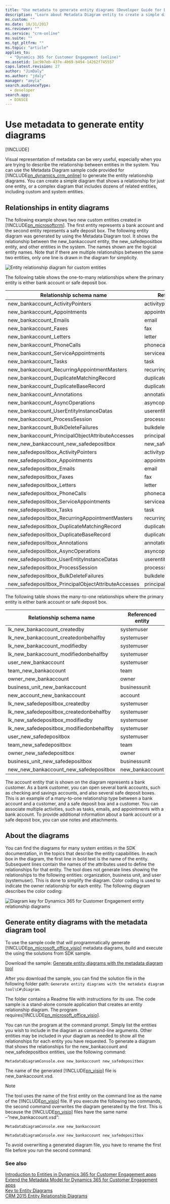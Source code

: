 ```yaml
---
title: "Use metadata to generate entity diagrams (Developer Guide for Dynamics 365 for Customer Engagement apps) | MicrosoftDocs"
description: "Learn about Metadata Diagram entity to create a simple diagram that shows a relationship for just one entity, or a complex diagram that includes dozens of related entities, including custom and system entities."
ms.custom: ""
ms.date: 10/31/2017
ms.reviewer: ""
ms.service: "crm-online"
ms.suite: ""
ms.tgt_pltfrm: ""
ms.topic: "article"
applies_to: 
  - "Dynamics 365 for Customer Engagement (online)"
ms.assetid: 1ac9b7eb-437e-4b69-b494-14262f745557
caps.latest.revision: 27
author: "JimDaly"
ms.author: "jdaly"
manager: "amyla"
search.audienceType: 
  - developer
search.app: 
  - D365CE
---
```

# Use metadata to generate entity diagrams

[!INCLUDE[](../includes/cc_applies_to_update_9_0_0.md)]

Visual representation of metadata can be very useful, especially when you are trying to describe the relationship between entities in the system. You can use the Metadata Diagram sample code provided for [!INCLUDE[pn_dynamics_crm_online](../includes/pn-dynamics-crm-online.md)] to generate the entity relationship diagrams. You can create a simple diagram that shows a relationship for just one entity, or a complex diagram that includes dozens of related entities, including custom and system entities.  
  
<a name="relationships"></a>   
## Relationships in entity diagrams  
 The following example shows two new custom entities created in [!INCLUDE[pn_microsoftcrm](../includes/pn-microsoftcrm.md)]. The first entity represents a bank account and the second entity represents a safe deposit box. The following entity diagram was generated by using the Metadata Diagram tool. It shows the relationship between the new_bankaccount entity, the new_safedepositbox entity, and other entities in the system. The names shown are the logical entity names. Note that if there are multiple relationships between the same two entities, only one line is drawn in the diagram for simplicity.  
  
 ![Entity relationship diagram for custom entities](media/using-metadata-new-bankaccount.gif "Entity relationship diagram for custom entities")  
  
 The following table shows the one-to-many relationships where the primary entity is either bank account or safe deposit box.  
  
|Relationship schema name|Referencing entity|  
|------------------------------|------------------------|  
|new_bankaccount_ActivityPointers|activitypointer|  
|new_bankaccount_Appointments|appointment|  
|new_bankaccount_Emails|email|  
|new_bankaccount_Faxes|fax|  
|new_bankaccount_Letters|letter|  
|new_bankaccount_PhoneCalls|phonecall|  
|new_bankaccount_ServiceAppointments|serviceappointment|  
|new_bankaccount_Tasks|task|  
|new_bankaccount_RecurringAppointmentMasters|recurringappointmentmaster|  
|new_bankaccount_DuplicateMatchingRecord|duplicaterecord|  
|new_bankaccount_DuplicateBaseRecord|duplicaterecord|  
|new_bankaccount_Annotations|annotation|  
|new_bankaccount_AsyncOperations|asyncoperation|  
|new_bankaccount_UserEntityInstanceDatas|userentityinstancedata|  
|new_bankaccount_ProcessSession|processsession|  
|new_bankaccount_BulkDeleteFailures|bulkdeletefailure|  
|new_bankaccount_PrincipalObjectAttributeAccesses|principalobjectattributeaccess|  
|new_new_bankaccount_new_safedepositbox|new_safedepositbox|  
|new_safedepositbox_ActivityPointers|activitypointer|  
|new_safedepositbox_Appointments|appointment|  
|new_safedepositbox_Emails|email|  
|new_safedepositbox_Faxes|fax|  
|new_safedepositbox_Letters|letter|  
|new_safedepositbox_PhoneCalls|phonecall|  
|new_safedepositbox_ServiceAppointments|serviceappointment|  
|new_safedepositbox_Tasks|task|  
|new_safedepositbox_RecurringAppointmentMasters|recurringappointmentmaster|  
|new_safedepositbox_DuplicateMatchingRecord|duplicaterecord|  
|new_safedepositbox_DuplicateBaseRecord|duplicaterecord|  
|new_safedepositbox_Annotations|annotation|  
|new_safedepositbox_AsyncOperations|asyncoperation|  
|new_safedepositbox_UserEntityInstanceDatas|userentityinstancedata|  
|new_safedepositbox_ProcessSession|processsession|  
|new_safedepositbox_BulkDeleteFailures|bulkdeletefailure|  
|new_safedepositbox_PrincipalObjectAttributeAccesses|principalobjectattributeaccess|  
  
 The following table shows the many-to-one relationships where the primary entity is either bank account or safe deposit box.  
  
|Relationship schema name|Referenced entity|  
|------------------------------|-----------------------|  
|lk_new_bankaccount_createdby|systemuser|  
|lk_new_bankaccount_createdonbehalfby|systemuser|  
|lk_new_bankaccount_modifiedby|systemuser|  
|lk_new_bankaccount_modifiedonbehalfby|systemuser|  
|user_new_bankaccount|systemuser|  
|team_new_bankaccount|team|  
|owner_new_bankaccount|owner|  
|business_unit_new_bankaccount|businessunit|  
|new_account_new_bankaccount|account|  
|lk_new_safedepositbox_createdby|systemuser|  
|lk_new_safedepositbox_createdonbehalfby|systemuser|  
|lk_new_safedepositbox_modifiedby|systemuser|  
|lk_new_safedepositbox_modifiedonbehalfby|systemuser|  
|user_new_safedepositbox|systemuser|  
|team_new_safedepositbox|team|  
|owner_new_safedepositbox|owner|  
|business_unit_new_safedepositbox|businessunit|  
|new_new_bankaccount_new_safedepositbox|new_bankaccount|  
  
 The account entity that is shown on the diagram represents a bank customer. As a bank customer, you can open several bank accounts, such as checking and savings accounts, and also several safe deposit boxes. This is an example of a many-to-one relationship type between a bank account and a customer, and a safe deposit box and a customer. You can associate multiple activities, such as tasks, emails, and appointments with a bank account. To provide additional information about a bank account or a safe deposit box, you can use notes and attachments.  
  
<a name="About"></a>   
## About the diagrams  
 You can find the diagrams for many system entities in the SDK documentation, in the topics that describe the entity capabilities. In each box in the diagram, the first line in bold text is the name of the entity. Subsequent lines contain the names of the attributes used to define the relationships for that entity. The tool does not generate lines showing the relationships to the following entities: organization, business unit, and user (systemuser). This is done to simplify the diagram. Color coding is used to indicate the owner relationship for each entity. The following diagram describes the color coding:  
  
 ![Diagram key for Dynamics 365 for Customer Engagement entity relationship diagrams](media/key-entity-diagrams.png "Diagram key for Dynamics 365 for Customer Engagement entity relationship diagrams")  
  
<a name="Generate"></a>   
## Generate entity diagrams with the metadata diagram tool  
 To use the sample code that will programmatically generate [!INCLUDE[pn_microsoft_office_visio](../includes/pn-microsoft-office-visio.md)] metadata diagrams, build and execute the using the solutions from SDK sample.
 
 Download the sample: [Generate entity diagrams with the metadata diagram tool](https://code.msdn.microsoft.com/Sample-of-generating-a0ba0e47)
 
 After you download the sample, you can find the solution file in the following folder path: `Generate entity diagrams with the metadata diagram tool\C#\Diagram`.
 
 The folder contains a Readme file with instructions for its use. The code sample is a stand-alone console application that creates an entity relationship diagram. The program requires[!INCLUDE[pn_microsoft_office_visio](../includes/pn-microsoft-office-visio.md)].  
  
 You can run the program at the command prompt. Simply list the entities you wish to include in the diagram as command-line arguments. Other entities may be included in your diagram as needed to show all the relationships for each entity you have requested. To generate a diagram that shows the relationships for the new_bankaccount and new_safedepositbox entities, use the following command:  
  
```ms-dos  
MetadataDiagramConsole.exe new_bankaccount new_safedepositbox  
```  
  
 The name of the generated [!INCLUDE[pn_visio](../includes/pn-visio.md)] file is new_bankaccount.vsd.  
  
> [!NOTE]
>  The tool uses the name of the first entity on the command line as the name of the [!INCLUDE[pn_visio](../includes/pn-visio.md)] file. If you execute the following two commands, the second command overwrites the diagram generated by the first. This is because the [!INCLUDE[pn_visio](../includes/pn-visio.md)] files have the same name –”new_bankaccount.vsd”:  
> 
>  `MetadataDiagramConsole.exe new_bankaccount`  
> 
>  `MetadataDiagramConsole.exe new_bankaccount new_safedepositbox`  
> 
>  To avoid overwriting a generated diagram file, you have to rename the first file before you run the second command.  
  
### See also  
 [Introduction to Entities in Dynamics 365 for Customer Engagement apps](introduction-entities.md)   
 [Extend the Metadata Model for Dynamics 365 for Customer Engagement apps](org-service/use-organization-service-metadata.md)   
 [Key to Entity Diagrams](key-entity-diagrams.md)   
 [CRM 2015 Entity Relationship Diagrams](http://download.microsoft.com/download/9/8/0/9805B4B0-5506-4CCE-915B-E2F1E65701D3/CRM2015EntityDiagrams.zip)
